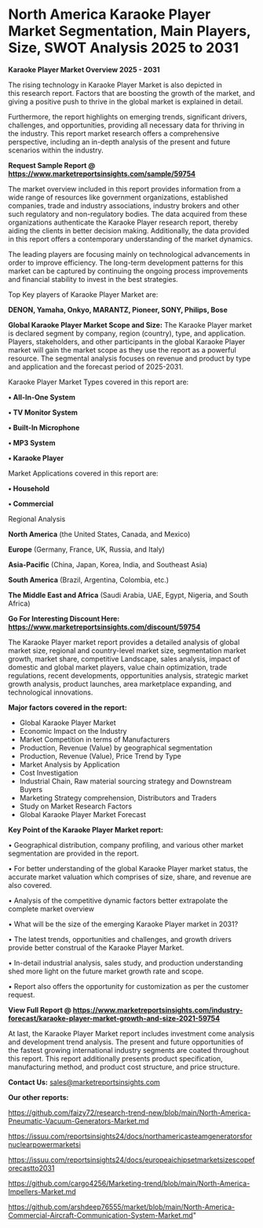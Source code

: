 # North America Karaoke Player Market Segmentation, Main Players, Size, SWOT Analysis 2025 to 2031

<Strong> Karaoke Player Market Overview 2025 - 2031</strong>

The rising technology in Karaoke Player Market is also depicted in this research report. Factors that are boosting the growth of the market, and giving a positive push to thrive in the global market is explained in detail.

Furthermore, the report highlights on emerging trends, significant drivers, challenges, and opportunities, providing all necessary data for thriving in the industry. This report market research offers a comprehensive perspective, including an in-depth analysis of the present and future scenarios within the industry.

<strong>Request Sample Report @ <a href=https://www.marketreportsinsights.com/sample/59754>https://www.marketreportsinsights.com/sample/59754</a></strong>

The market overview included in this report provides information from a wide range of resources like government organizations, established companies, trade and industry associations, industry brokers and other such regulatory and non-regulatory bodies. The data acquired from these organizations authenticate the Karaoke Player research report, thereby aiding the clients in better decision making. Additionally, the data provided in this report offers a contemporary understanding of the market dynamics.

The leading players are focusing mainly on technological advancements in order to improve efficiency. The long-term development patterns for this market can be captured by continuing the ongoing process improvements and financial stability to invest in the best strategies.

Top Key players of Karaoke Player Market are:

<strong>DENON, Yamaha, Onkyo, MARANTZ, Pioneer, SONY, Philips, Bose</strong>

<strong><b>Global Karaoke Player Market Scope and Size:</b></strong>
The Karaoke Player market is declared segment by company, region (country), type, and application. Players, stakeholders, and other participants in the global Karaoke Player market will gain the market scope as they use the report as a powerful resource. The segmental analysis focuses on revenue and product by type and application and the forecast period of 2025-2031.

Karaoke Player Market Types covered in this report are:

<strong>• All-In-One System

• TV Monitor System

• Built-In Microphone

• MP3 System

• Karaoke Player</strong>

Market Applications covered in this report are:

<strong>• Household

• Commercial</strong> 

Regional Analysis

<strong>North America</strong> (the United States, Canada, and Mexico)

<strong>Europe</strong> (Germany, France, UK, Russia, and Italy)

<strong>Asia-Pacific</strong> (China, Japan, Korea, India, and Southeast Asia)

<strong>South America</strong> (Brazil, Argentina, Colombia, etc.)

<strong>The Middle East and Africa</strong> (Saudi Arabia, UAE, Egypt, Nigeria, and South Africa)

<strong>Go For Interesting Discount Here: <a href=https://www.marketreportsinsights.com/discount/59754>https://www.marketreportsinsights.com/discount/59754</a></strong>

The Karaoke Player market report provides a detailed analysis of global market size, regional and country-level market size, segmentation market growth, market share, competitive Landscape, sales analysis, impact of domestic and global market players, value chain optimization, trade regulations, recent developments, opportunities analysis, strategic market growth analysis, product launches, area marketplace expanding, and technological innovations.

<strong><b>Major factors covered in the report:</b></strong>
<ul>
  <li>Global Karaoke Player Market </li>
  <li>Economic Impact on the Industry</li>
  <li>Market Competition in terms of Manufacturers</li>
  <li>Production, Revenue (Value) by geographical segmentation</li>
  <li>Production, Revenue (Value), Price Trend by Type</li>
  <li>Market Analysis by Application</li>
  <li>Cost Investigation</li>
  <li>Industrial Chain, Raw material sourcing strategy and Downstream Buyers</li>
  <li>Marketing Strategy comprehension, Distributors and Traders</li>
  <li>Study on Market Research Factors</li>
  <li>Global Karaoke Player Market Forecast</li>
</ul>

<strong><b>Key Point of the Karaoke Player Market report:</b></strong>

• Geographical distribution, company profiling, and various other market segmentation are provided in the report.

• For better understanding of the global Karaoke Player market status, the accurate market valuation which comprises of size, share, and revenue are also covered.

• Analysis of the competitive dynamic factors better extrapolate the complete market overview

• What will be the size of the emerging Karaoke Player market in 2031?

• The latest trends, opportunities and challenges, and growth drivers provide better construal of the Karaoke Player Market.

• In-detail industrial analysis, sales study, and production understanding shed more light on the future market growth rate and scope.

• Report also offers the opportunity for customization as per the customer request.

<strong><b>View Full Report @ <a href=https://www.marketreportsinsights.com/industry-forecast/karaoke-player-market-growth-and-size-2021-59754>https://www.marketreportsinsights.com/industry-forecast/karaoke-player-market-growth-and-size-2021-59754</a></b></strong>


At last, the Karaoke Player Market report includes investment come analysis and development trend analysis. The present and future opportunities of the fastest growing international industry segments are coated throughout this report. This report additionally presents product specification, manufacturing method, and product cost structure, and price structure.

<strong>Contact Us:</strong>
sales@marketreportsinsights.com

<strong>Our other reports:</strong>

<a href=https://github.com/faizy72/research-trend-new/blob/main/North-America-Pneumatic-Vacuum-Generators-Market.md>https://github.com/faizy72/research-trend-new/blob/main/North-America-Pneumatic-Vacuum-Generators-Market.md</a>

<a href=https://issuu.com/reportsinsights24/docs/northamericasteamgeneratorsfornuclearpowermarketsi>https://issuu.com/reportsinsights24/docs/northamericasteamgeneratorsfornuclearpowermarketsi</a>

<a href=https://issuu.com/reportsinsights24/docs/europeaichipsetmarketsizescopeforecastto2031>https://issuu.com/reportsinsights24/docs/europeaichipsetmarketsizescopeforecastto2031</a>

<a href=https://github.com/cargo4256/Marketing-trend/blob/main/North-America-Impellers-Market.md>https://github.com/cargo4256/Marketing-trend/blob/main/North-America-Impellers-Market.md</a>

<a href=https://github.com/arshdeep76555/market/blob/main/North-America-Commercial-Aircraft-Communication-System-Market.md>https://github.com/arshdeep76555/market/blob/main/North-America-Commercial-Aircraft-Communication-System-Market.md</a>"
